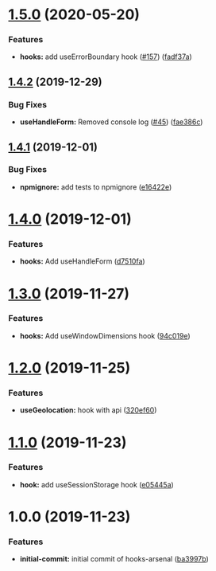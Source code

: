# [1.5.0](https://github.com/JamesSingleton/hooks-arsenal/compare/v1.4.2...v1.5.0) (2020-05-20)


### Features

* **hooks:** add useErrorBoundary hook ([#157](https://github.com/JamesSingleton/hooks-arsenal/issues/157)) ([fadf37a](https://github.com/JamesSingleton/hooks-arsenal/commit/fadf37aaa56287bbe436ad31b9f4be36a67e16ee))

## [1.4.2](https://github.com/JamesSingleton/hooks-arsenal/compare/v1.4.1...v1.4.2) (2019-12-29)


### Bug Fixes

* **useHandleForm:** Removed console log ([#45](https://github.com/JamesSingleton/hooks-arsenal/issues/45)) ([fae386c](https://github.com/JamesSingleton/hooks-arsenal/commit/fae386c3c43b2f96328af46c0f7acbf0f8d2ac64))

## [1.4.1](https://github.com/JamesSingleton/hooks-arsenal/compare/v1.4.0...v1.4.1) (2019-12-01)


### Bug Fixes

* **npmignore:** add tests to npmignore ([e16422e](https://github.com/JamesSingleton/hooks-arsenal/commit/e16422e6dcd7f1d8148310397dc32b35398382d2))

# [1.4.0](https://github.com/JamesSingleton/hooks-arsenal/compare/v1.3.0...v1.4.0) (2019-12-01)


### Features

* **hooks:** Add useHandleForm ([d7510fa](https://github.com/JamesSingleton/hooks-arsenal/commit/d7510facdc1366b71601a8e6fe5c5f9a123a1f93))

# [1.3.0](https://github.com/JamesSingleton/hooks-arsenal/compare/v1.2.0...v1.3.0) (2019-11-27)


### Features

* **hooks:** Add useWindowDimensions hook ([94c019e](https://github.com/JamesSingleton/hooks-arsenal/commit/94c019eb4f0eaacf53218ec906657dc95546a35b))

# [1.2.0](https://github.com/JamesSingleton/hooks-arsenal/compare/v1.1.0...v1.2.0) (2019-11-25)


### Features

* **useGeolocation:** hook with api ([320ef60](https://github.com/JamesSingleton/hooks-arsenal/commit/320ef601bf65bbefbbb9d2d050b252e3b0171584))

# [1.1.0](https://github.com/JamesSingleton/hooks-arsenal/compare/v1.0.0...v1.1.0) (2019-11-23)


### Features

* **hook:** add useSessionStorage hook ([e05445a](https://github.com/JamesSingleton/hooks-arsenal/commit/e05445a8d6e7746b4123a436b9e57864eabf5436))

# 1.0.0 (2019-11-23)


### Features

* **initial-commit:** initial commit of hooks-arsenal ([ba3997b](https://github.com/JamesSingleton/hooks-arsenal/commit/ba3997b91a65035c4d8260a0a0e1ea62066da738))
